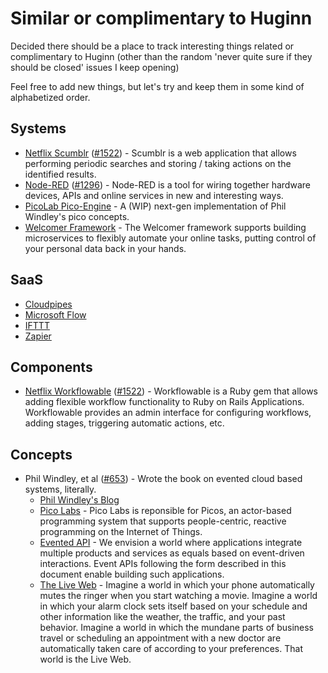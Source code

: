 # Similar or complimentary to Huginn

Decided there should be a place to track interesting things related or complimentary to Huginn (other than the random 'never quite sure if they should be closed' issues I keep opening)

Feel free to add new things, but let's try and keep them in some kind of alphabetized order.

## Systems

* [Netflix Scumblr](https://github.com/Netflix/Scumblr) ([#1522](https://github.com/cantino/huginn/issues/1522)) - Scumblr is a web application that allows performing periodic searches and storing / taking actions on the identified results. 
* [Node-RED](http://nodered.org/) ([#1296](https://github.com/cantino/huginn/issues/1296)) - Node-RED is a tool for wiring together hardware devices, APIs and online services in new and interesting ways.
* [PicoLab Pico-Engine](https://github.com/Picolab/pico-engine) - A (WIP) next-gen implementation of Phil Windley's pico concepts.
* [Welcomer Framework](https://github.com/welcomer/framework/) - The Welcomer framework supports building microservices to flexibly automate your online tasks, putting control of your personal data back in your hands.

## SaaS

* [Cloudpipes](https://www.cloudpipes.com/)
* [Microsoft Flow](https://flow.microsoft.com/en-us/)
* [IFTTT](https://ifttt.com/)
* [Zapier](https://zapier.com/)

## Components

* [Netflix Workflowable](https://github.com/Netflix/Workflowable) ([#1522](https://github.com/cantino/huginn/issues/1522)) - Workflowable is a Ruby gem that allows adding flexible workflow functionality to Ruby on Rails Applications. Workflowable provides an admin interface for configuring workflows, adding stages, triggering automatic actions, etc.

## Concepts

* Phil Windley, et al ([#653](https://github.com/cantino/huginn/issues/653)) - Wrote the book on evented cloud based systems, literally.
  * [Phil Windley's Blog](http://www.windley.com/)
  * [Pico Labs](http://picolabs.io/) - Pico Labs is reponsible for Picos, an actor-based programming system that supports people-centric, reactive programming on the Internet of Things.
  * [Evented API](http://www.eventedapi.org/) - We envision a world where applications integrate multiple products and services as equals based on event-driven interactions. Event APIs following the form described in this document enable building such applications.
  * [The Live Web](http://smile.amazon.com/The-Live-Web-Event-Based-Connections/dp/1133686680?sa-no-redirect=1) - Imagine a world in which your phone automatically mutes the ringer when you start watching a movie. Imagine a world in which your alarm clock sets itself based on your schedule and other information like the weather, the traffic, and your past behavior. Imagine a world in which the mundane parts of business travel or scheduling an appointment with a new doctor are automatically taken care of according to your preferences. That world is the Live Web.